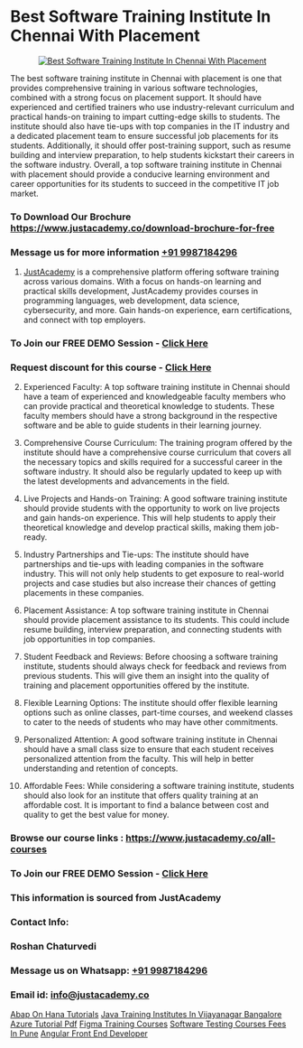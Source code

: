 # Best Software Training Institute In Chennai With Placement

<p align="center">
  <a href="https://justacademy.co/program-detail/software-testing">
    <img src="https://justacademy.co/storage2/program_images/1704700438.webp" alt="Best Software Training Institute In Chennai With Placement">
  </a>
</p>


The best software training institute in Chennai with placement is one that provides comprehensive training in various software technologies, combined with a strong focus on placement support. It should have experienced and certified trainers who use industry-relevant curriculum and practical hands-on training to impart cutting-edge skills to students. The institute should also have tie-ups with top companies in the IT industry and a dedicated placement team to ensure successful job placements for its students. Additionally, it should offer post-training support, such as resume building and interview preparation, to help students kickstart their careers in the software industry. Overall, a top software training institute in Chennai with placement should provide a conducive learning environment and career opportunities for its students to succeed in the competitive IT job market.
### To Download Our Brochure https://www.justacademy.co/download-brochure-for-free
### Message us for more information [+91 9987184296](https://api.whatsapp.com/send?phone=919987184296)

1) [JustAcademy](https://justacademy.co?utm_source=socialmedia&utm_medium=linkedin) is a comprehensive platform offering software training across various domains. With a focus on hands-on learning and practical skills development, JustAcademy provides courses in programming languages, web development, data science, cybersecurity, and more. Gain hands-on experience, earn certifications, and connect with top employers.

### To Join our FREE DEMO Session - [Click Here](https://www.justacademy.co/register-for-course-demo/)
### Request discount for this course - [Click Here](https://justacademy.co/contact-us/)

2) Experienced Faculty: A top software training institute in Chennai should have a team of experienced and knowledgeable faculty members who can provide practical and theoretical knowledge to students. These faculty members should have a strong background in the respective software and be able to guide students in their learning journey.

3) Comprehensive Course Curriculum: The training program offered by the institute should have a comprehensive course curriculum that covers all the necessary topics and skills required for a successful career in the software industry. It should also be regularly updated to keep up with the latest developments and advancements in the field.

4) Live Projects and Hands-on Training: A good software training institute should provide students with the opportunity to work on live projects and gain hands-on experience. This will help students to apply their theoretical knowledge and develop practical skills, making them job-ready.

5) Industry Partnerships and Tie-ups: The institute should have partnerships and tie-ups with leading companies in the software industry. This will not only help students to get exposure to real-world projects and case studies but also increase their chances of getting placements in these companies.

6) Placement Assistance: A top software training institute in Chennai should provide placement assistance to its students. This could include resume building, interview preparation, and connecting students with job opportunities in top companies.

7) Student Feedback and Reviews: Before choosing a software training institute, students should always check for feedback and reviews from previous students. This will give them an insight into the quality of training and placement opportunities offered by the institute.

8) Flexible Learning Options: The institute should offer flexible learning options such as online classes, part-time courses, and weekend classes to cater to the needs of students who may have other commitments.

9) Personalized Attention: A good software training institute in Chennai should have a small class size to ensure that each student receives personalized attention from the faculty. This will help in better understanding and retention of concepts.

10) Affordable Fees: While considering a software training institute, students should also look for an institute that offers quality training at an affordable cost. It is important to find a balance between cost and quality to get the best value for money.

### Browse our course links : https://www.justacademy.co/all-courses 
### To Join our FREE DEMO Session - [Click Here](https://www.justacademy.co/register-for-course-demo)


### This information is sourced from JustAcademy
### Contact Info:
### Roshan Chaturvedi
### Message us on Whatsapp: [+91 9987184296](https://api.whatsapp.com/send?phone=919987184296)
### Email id: [info@justacademy.co](mailto:info@justacademy.co)
                    
[Abap On Hana Tutorials](https://www.linkedin.com/pulse/abap-hana-tutorials-justacademy-delhi-eq5zc/)
[Java Training Institutes In Vijayanagar Bangalore](https://www.linkedin.com/pulse/java-training-institutes-vijayanagar-bangalore-justacademy-thane-rlble?trackingId=iaaHFmoio51fwudap7VQgw%3D%3D&lipi=urn%3Ali%3Apage%3Ad_flagship3_company_admin%3B8x4oZRFoSmO4CZ5ThOfedg%3D%3D)
[Azure Tutorial Pdf](https://medium.com/@mistersumit961/azure-tutorial-pdf-a6084a96bf38)
[Figma Training Courses](https://medium.com/@AkashSingh2052/figma-training-courses-fd5abed9556b)
[Software Testing Courses Fees In Pune](https://justacademyin.github.io/Articles/Software-Testing-Courses-Fees-In-Pune)
[Angular Front End Developer](https://justacademyin.github.io/Articles/Angular-Front-End-Developer)
